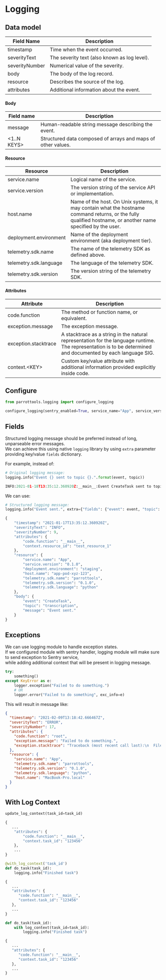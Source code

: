 # Logging

## Data model

Field Name     |Description
---------------|--------------------------------------------
timestamp      |Time when the event occurred.
severityText   |The severity text (also known as log level).
severityNumber |Numerical value of the severity.
body           |The body of the log record.
resource       |Describes the source of the log.
attributes     |Additional information about the event.

#### Body

Field name      | Description
----------------|--------------------------------------------
message         | Human-readable string message describing the event.
\<1..N KEYS\>   | Structured data composed of arrays and maps of other values.

#### Resource
Resource                |Description
------------------------|--------------------------------------------
service.name            |Logical name of the service.
service.version         |The version string of the service API or implementation.
host.name               |Name of the host. On Unix systems, it may contain what the hostname command returns, or the fully qualified hostname, or another name specified by the user.
deployment.environment  | Name of the deployment environment (aka deployment tier).
telemetry.sdk.name      |The name of the telemetry SDK as defined above.
telemetry.sdk.language  |The language of the telemetry SDK.
telemetry.sdk.version   |The version string of the telemetry SDK.

#### Attributes
Attribute               |Description
------------------------|--------------------------------------------
code.function           |The method or function name, or equivalent.
exception.message       |The exception message.
exception.stacktrace    |A stacktrace as a string in the natural representation for the language runtime. The representation is to be determined and documented by each language SIG.
context.\<KEY\>         |Custom key/value attribute with additional information provided explicitly inside code.


## Configure
```python
from parrottools.logging import configure_logging

configure_logging(sentry_enabled=True, service_name="App", service_version="0.1.0", deployment_env="staging")
```

## Fields

Structured logging message should be preferred instead of long, unparseable error messages. <br>
We can achieve this using native `logging` library by using `extra` parameter providing key/value `fields` dictionary.

For example, instead of:
```python
# Original logging message:
logging.info("Event {} sent to topic {}.".format(event, topic))

INFO:2021-01-18T13:35:12.360920Z:__main__:Event CreateTask sent to topic transcription.
```

We can use:
```python
# Structured logging message:
logging.info("Event sent.", extra={"fields": {"event": event, "topic": topic}})

{
    "timestamp": "2021-01-17T13:35:12.360920Z",
    "severityText": "INFO",
    "severityNumber": 9,
    "attributes": {
        "code.function": "__main__",
        "context.resource_id": "test_resource_1"
    },
    "resource": {
        "service.name": "App",
        "service.version": "0.1.0",
        "deployment.environment": "staging",
        "host.name": "app-pod-xyz-123",
        "telemetry.sdk.name": "parrottools",
        "telemetry.sdk.version": "0.1.0",
        "telemetry.sdk.language": "python"
    },
    "body": {
        "event": "CreateTask",
        "topic": "transcription",
        "message": "Event sent."
    }
}
```

## Exceptions
We can use logging module to handle exception states. <br>
If we configured module with sentry handler, logging module will make sure to send exception to Sentry service, <br>
while adding additional context that will be present in logging message.

```python
try:
    something()
except KeyError as e:
    logger.exception("Failed to do something.")
    # OR
    logger.error("Failed to do something", exc_info=e)
```

This will result in message like:

```json
{
  "timestamp": "2021-02-09T13:18:42.666467Z",
  "severityText": "ERROR",
  "severityNumber": 17,
  "attributes": {
    "code.function": "root",
    "exception.message": "Failed to do something.",
    "exception.stacktrace": "Traceback (most recent call last):\n  File \"main.py\", line 19, in <module>\n    raise Exception(\"My exception!\")\nException: My exception!"
  },
  "resource": {
    "service.name": "App",
    "telemetry.sdk.name": "parrottools",
    "telemetry.sdk.version": "0.1.0",
    "telemetry.sdk.language": "python",
    "host.name": "MacBook-Pro.local"
  }
}

```

## With Log Context

```python
update_log_context(task_id=task_id)

{
   ...
    "attributes": {
        "code.function": "__main__",
        "context.task_id": "123456"
    },
    ...
}
```

```python
@with_log_context('task_id')
def do_task(task_id):
    logging.info("Finished task")

{
   ...
   "attributes": {
      "code.function": "__main__",
      "context.task_id": "123456"
   },
   ...
}
```

```python
def do_task(task_id):
    with log_context(task_id=task_id):
        logging.info("Finished task")

{
   ...
   "attributes": {
      "code.function": "__main__",
      "context.task_id": "123456"
   },
   ...
}
```
